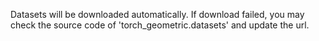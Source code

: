 Datasets will be downloaded automatically. 
If download failed, you may check the source code of 'torch_geometric.datasets' and update the url.
